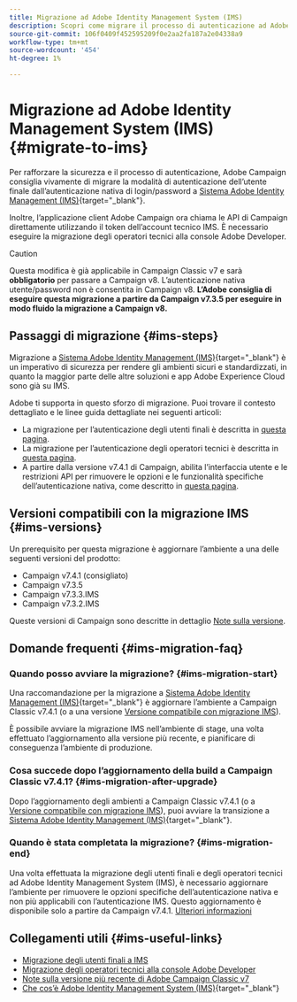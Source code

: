 ```yaml
---
title: Migrazione ad Adobe Identity Management System (IMS)
description: Scopri come migrare il processo di autenticazione ad Adobe Identity Management System (IMS)
source-git-commit: 106f0409f452595209f0e2aa2fa187a2e04338a9
workflow-type: tm+mt
source-wordcount: '454'
ht-degree: 1%

---
```


# Migrazione ad Adobe Identity Management System (IMS) {#migrate-to-ims}

Per rafforzare la sicurezza e il processo di autenticazione, Adobe Campaign consiglia vivamente di migrare la modalità di autenticazione dell’utente finale dall’autenticazione nativa di login/password a [Sistema Adobe Identity Management (IMS)](https://helpx.adobe.com/it/enterprise/using/users.html){target="_blank"}.

Inoltre, l’applicazione client Adobe Campaign ora chiama le API di Campaign direttamente utilizzando il token dell’account tecnico IMS. È necessario eseguire la migrazione degli operatori tecnici alla console Adobe Developer.

>[!CAUTION]
>
>Questa modifica è già applicabile in Campaign Classic v7 e sarà **obbligatorio** per passare a Campaign v8. L’autenticazione nativa utente/password non è consentita in Campaign v8. **L’Adobe consiglia di eseguire questa migrazione a partire da Campaign v7.3.5 per eseguire in modo fluido la migrazione a Campaign v8.**
>

## Passaggi di migrazione {#ims-steps}

Migrazione a [Sistema Adobe Identity Management (IMS)](https://helpx.adobe.com/it/enterprise/using/users.html){target="_blank"} è un imperativo di sicurezza per rendere gli ambienti sicuri e standardizzati, in quanto la maggior parte delle altre soluzioni e app Adobe Experience Cloud sono già su IMS.

Adobe ti supporta in questo sforzo di migrazione. Puoi trovare il contesto dettagliato e le linee guida dettagliate nei seguenti articoli:

* La migrazione per l’autenticazione degli utenti finali è descritta in [questa pagina](migrate-users-to-ims.md).
* La migrazione per l’autenticazione degli operatori tecnici è descritta in [questa pagina](ims-migration.md).
* A partire dalla versione v7.4.1 di Campaign, abilita l’interfaccia utente e le restrizioni API per rimuovere le opzioni e le funzionalità specifiche dell’autenticazione nativa, come descritto in [questa pagina](impact-ims-migration.md).


## Versioni compatibili con la migrazione IMS {#ims-versions}

Un prerequisito per questa migrazione è aggiornare l’ambiente a una delle seguenti versioni del prodotto:

* Campaign v7.4.1 (consigliato)
* Campaign v7.3.5
* Campaign v7.3.3.IMS
* Campaign v7.3.2.IMS

Queste versioni di Campaign sono descritte in dettaglio [Note sulla versione](../../rn/using/latest-release.md).

## Domande frequenti {#ims-migration-faq}

### Quando posso avviare la migrazione? {#ims-migration-start}

Una raccomandazione per la migrazione a [Sistema Adobe Identity Management (IMS)](https://helpx.adobe.com/it/enterprise/using/users.html){target="_blank"} è aggiornare l’ambiente a Campaign Classic v7.4.1 (o a una versione [Versione compatibile con migrazione IMS](#ims-versions)).

È possibile avviare la migrazione IMS nell’ambiente di stage, una volta effettuato l’aggiornamento alla versione più recente, e pianificare di conseguenza l’ambiente di produzione.

### Cosa succede dopo l’aggiornamento della build a Campaign Classic v7.4.1? {#ims-migration-after-upgrade}

Dopo l’aggiornamento degli ambienti a Campaign Classic v7.4.1 (o a [Versione compatibile con migrazione IMS](#ims-versions)), puoi avviare la transizione a [Sistema Adobe Identity Management (IMS)](https://helpx.adobe.com/it/enterprise/using/users.html){target="_blank"}.

### Quando è stata completata la migrazione? {#ims-migration-end}

Una volta effettuata la migrazione degli utenti finali e degli operatori tecnici ad Adobe Identity Management System (IMS), è necessario aggiornare l’ambiente per rimuovere le opzioni specifiche dell’autenticazione nativa e non più applicabili con l’autenticazione IMS. Questo aggiornamento è disponibile solo a partire da Campaign v7.4.1. [Ulteriori informazioni](impact-ims-migration.md)



## Collegamenti utili {#ims-useful-links}

* [Migrazione degli utenti finali a IMS](migrate-users-to-ims.md)
* [Migrazione degli operatori tecnici alla console Adobe Developer](ims-migration.md)
* [Note sulla versione più recente di Adobe Campaign Classic v7](../../rn/using/latest-release.md)
* [Che cos’è Adobe Identity Management System (IMS)](https://helpx.adobe.com/it/enterprise/using/users.html){target="_blank"}
